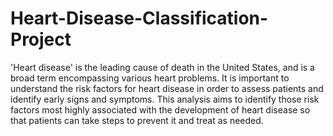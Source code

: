 # Heart-Disease-Classification-Project

'Heart disease' is the leading cause of death in the United States,  and is a broad term encompassing various heart problems. It is important to understand the risk factors for heart disease in order to assess patients and identify early signs and symptoms. This analysis aims to identify those risk factors most highly associated with the development of heart disease so that patients can take steps to prevent it and treat as needed.
